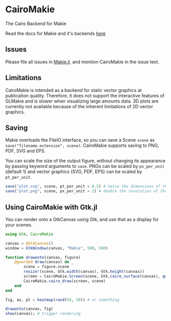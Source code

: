 # CairoMakie

The Cairo Backend for Makie

Read the docs for Makie and it's backends [here](http://docs.makie.org/stable)


## Issues

Please file all issues in [Makie.jl](https://github.com/MakieOrg/Makie.jl/issues/new), and mention CairoMakie in the issue text.

## Limitations

CairoMakie is intended as a backend for static vector graphics at publication quality. Therefore, it does not support the interactive features of GLMakie and is slower when visualizing large amounts data. 3D plots are currently not available because of the inherent limitations of 2D vector graphics.

## Saving

Makie overloads the FileIO interface, so you can save a Scene `scene` as `save("filename.extension", scene)`. CairoMakie supports saving to PNG, PDF, SVG and EPS.

You can scale the size of the output figure, without changing its appearance by passing keyword arguments to `save`. PNGs can be scaled by `px_per_unit` (default 1) and vector graphics (SVG, PDF, EPS) can be scaled by `pt_per_unit`.

```julia
save("plot.svg", scene, pt_per_unit = 0.5) # halve the dimensions of the resulting SVG
save("plot.png", scene, px_per_unit = 2) # double the resolution of the resulting PNG
```

## Using CairoMakie with Gtk.jl

You can render onto a GtkCanvas using Gtk, and use that as a display for your scenes.

```julia
using Gtk, CairoMakie

canvas = @GtkCanvas()
window = GtkWindow(canvas, "Makie", 500, 500)

function drawonto(canvas, figure)
    @guarded draw(canvas) do _
        scene = figure.scene
        resize!(scene, Gtk.width(canvas), Gtk.height(canvas))
        screen = CairoMakie.Screen(scene, Gtk.cairo_surface(canvas), getgc(canvas), nothing)
        CairoMakie.cairo_draw(screen, scene)
    end
end

fig, ax, pl = heatmap(rand(50, 50)) # or something

drawonto(canvas, fig)
show(canvas); # trigger rendering
```
